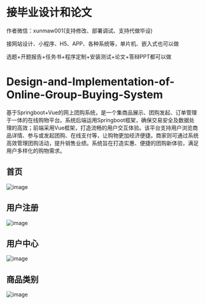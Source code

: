 # 接毕业设计和论文
作者微信：xunmaw001(支持修改、部署调试、支持代做毕设)

接网站设计、小程序、H5、APP、各种系统等，单片机、嵌入式也可以做

选题+开题报告+任务书+程序定制+安装测试+论文+答辩PPT都可以做
# Design-and-Implementation-of-Online-Group-Buying-System
基于Springboot+Vue的网上团购系统，是一个集商品展示、团购发起、订单管理于一体的在线购物平台。系统后端运用Springboot框架，确保交易安全及数据处理的高效；前端采用Vue框架，打造流畅的用户交互体验。该平台支持用户浏览商品详情、参与或发起团购、在线支付等，让购物更加经济便捷。商家则可通过系统高效管理团购活动，提升销售业绩。系统旨在打造实惠、便捷的团购新体验，满足用户多样化的购物需求。
## 首页
![image](https://github.com/user-attachments/assets/72df92ed-954a-4515-8e31-6a8f4efb85ca)
## 用户注册
![image](https://github.com/user-attachments/assets/2a99d58c-c97c-4c78-a434-513cff6f669f)
## 用户中心
![image](https://github.com/user-attachments/assets/b56efb3d-68d5-41ec-97e7-ac3c799e120d)
## 商品类别
![image](https://github.com/user-attachments/assets/0cba7520-6718-4118-abef-675a6cb6992c)
